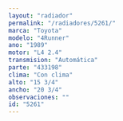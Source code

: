 ```yaml
---
layout: "radiador"
permalink: "/radiadores/5261/"
marca: "Toyota"
modelo: "4Runner"
ano: "1989"
motor: "L4 2.4"
transmision: "Automática"
parte: "433198"
clima: "Con clima"
alto: "15 3/4"
ancho: "20 3/4"
observaciones: ""
id: "5261"
---
```



